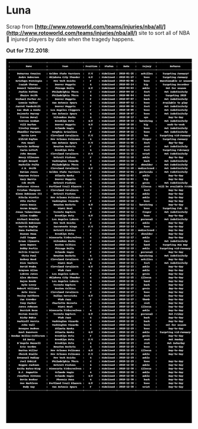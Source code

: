 # Luna

Scrap from __[http://www.rotoworld.com/teams/injuries/nba/all/](http://www.rotoworld.com/teams/injuries/nba/all/)__ site to sort all of NBA 🏀 injured players by date when the tragedy happens.

__Out for 7.12.2018__:

![alt text][img]

[img]: https://raw.githubusercontent.com/Torak28/Misc/master/Luna/out.png